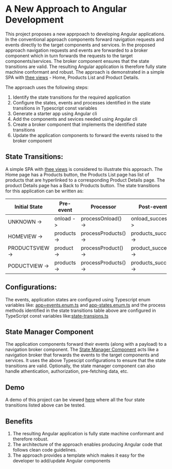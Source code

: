 # A New Approach to Angular Development

This project proposes a new apprpoach to developing Angular applications. In the conventional approach components forward navigation requests and events directly to the target components and services. In the proposed approach navigation requests and events are forwarded to a broker component which in turn forwards the requests to the target components/services. The broker component ensures that the state transitions are valid. The resulting Angular application is therefore fully state machine conformant and robust. The approach is demonstrated in a simple SPA with [thee views](https://mapteb.github.io/new-approach-to-angular-development) - Home, Products List and Product Details.

The approach uses the following steps:

1. Identify the state transitions for the required application
2. Configure the states, events and processes identified in the state transitions in Typescript const variables
3. Generate a starter app using Angular cli
4. Add the components and sevices needed using Angular cli
5. Create a broker component that implements the identified state transitions
6. Update the application components to forward the events raised to the broker component

## State Transitions:

A simple SPA with [thee views](https://mapteb.github.io/new-approach-to-angular-development) is considered to illustrate this approach. The Home page has a Products button, the Products List page has list of products that are hyperlinked to a corresponding Product Details page. The product Details page has a Back to Products button. The state transitions for this application can be written as:
   
<strong>Initial State</strong> | <strong>Pre-event</strong> | <strong>Processor</strong> | <strong>Post-event</strong>     | <strong>Final State</strong>
----------------- | ------------------ |------------------ | ------------------ | ------------------ 
  UNKNOWN       -> | onload   -> | processOnload()   -> | onload_success   -> | HOMEVIEW
  HOMEVIEW      -> | products -> | processProducts() -> | products_success -> | PRODUCTSVIEW
  PRODUCTSVIEW  -> | product  -> | processProduct()  -> | product_success  -> | PODUCTVIEW
  PODUCTVIEW    -> | products -> | processProducts() -> | products_success -> | PRODUCTSVIEW

## Configurations:

The events, application states are configured using Typescript enum variables like: [app=events.enum.ts]() and [app-states.enum.ts]() and the process methods identified in the state transitions table above are configured in TypeScript const variables like:[state-transions.ts](https://github.com/mapteb/angular-a-development-pattern/blob/main/src/app/state-transitions/state-transitions.ts)

## State Manager Component

The application components forward their events (along with a payload) to a navigation broker component. The [State Manager Component](https://github.com/mapteb/new-approach-to-angular-development/blob/main/src/app/state-manager/state-manager.component.ts) acts like a navigation broker that forwards the events to the target components and services. It uses the above Typescipt configurations to ensure that the state transitions are valid. Optionally, the state manager component can also handle athentication, authorization, pre-fetching data, etc.  

## Demo

A demo of this project can be viewed [here](https://mapteb.github.io/angular-a-development-pattern) where all the four state transitions listed above can be tested.

## Benefits

1. The resulting Angular application is fully state machine conformant and therefore robust.
2. The architecture of the approach enables producing Angular code that follows clean code guidelines.
3. The approach provides a template which makes it easy for the developer to add/update Angular components
